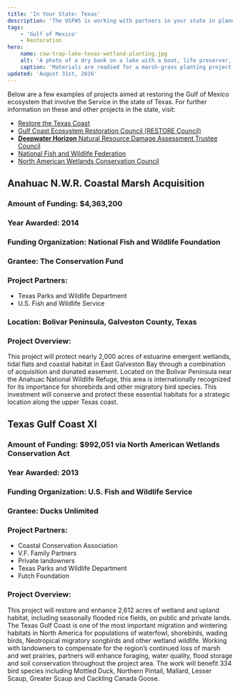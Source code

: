 ```yaml
---
title: 'In Your State: Texas'
description: 'The USFWS is working with partners in your state in planning and implementing projects designed for a comprehensive restoration of the Gulf of Mexico and its watershed.'
tags:
    - 'Gulf of Mexico'
    - Restoration
hero:
    name: cow-trap-lake-texas-wetland-planting.jpg
    alt: 'A photo of a dry bank on a lake with a boat, life preserver, and several marsh grass plugs ready for planting.'
    caption: 'Materials are readied for a marsh-grass planting project at Cow Trap Lake, Texas. Photo: D. Scott Williams, USFWS.'
updated: 'August 31st, 2016'
---
```


Below are a few examples of projects aimed at restoring the Gulf of Mexico ecosystem that involve the Service in the state of Texas. For further information on these and other projects in the state, visit:

 - [Restore the Texas Coast](http://www.restorethetexascoast.org)
 - [Gulf Coast Ecosystem Restoration Council (RESTORE Council)](https://www.restorethegulf.gov/story_map/)
 - [**Deepwater Horizon** Natural Resource Damage Assessment Trustee Council](http://www.restoration.noaa.gov/dwh/storymap/)
 - [National Fish and Wildlife Federation](http://www.nfwf.org/gulf/pages/gulf-projects.aspx)
 - [North American Wetlands Conservation Council](http://www.fws.gov/birds/grants/north-american-wetland-conservation-act/north-american-wetland-conservation-council.php)

## Anahuac N.W.R. Coastal Marsh Acquisition

### Amount of Funding: $4,363,200
### Year Awarded: 2014
### Funding Organization: National Fish and Wildlife Foundation
### Grantee: The Conservation Fund
### Project Partners:

 - Texas Parks and Wildlife Department
 - U.S. Fish and Wildlife Service

### Location: Bolivar Peninsula, Galveston County, Texas
### Project Overview:

This project will protect nearly 2,000 acres of estuarine emergent wetlands, tidal flats and coastal habitat in East Galveston Bay through a combination of acquisition and donated easement. Located on the Bolivar Peninsula near the Anahuac National Wildlife Refuge, this area is internationally recognized for its importance for shorebirds and other migratory bird species. This investment will conserve and protect these essential habitats for a strategic location along the upper Texas coast.

## Texas Gulf Coast XI

### Amount of Funding: $992,051 via North American Wetlands Conservation Act
### Year Awarded: 2013
### Funding Organization: U.S. Fish and Wildlife Service
### Grantee: Ducks Unlimited
### Project Partners:

 - Coastal Conservation Association
 - V.F. Family Partners
 - Private landowners
 - Texas Parks and Wildlife Department
 - Futch Foundation

### Project Overview:

This project will restore and enhance 2,612 acres of wetland and upland habitat, including seasonally flooded rice fields, on public and private lands. The Texas Gulf Coast is one of the most important migration and wintering habitats in North America for populations of waterfowl, shorebirds, wading birds, Neotropical migratory songbirds and other wetland wildlife. Working with landowners to compensate for the region’s continued loss of marsh and wet prairies, partners will enhance foraging, water quality, flood storage and soil conservation throughout the project area. The work will benefit 334 bird species including Mottled Duck, Northern Pintail, Mallard, Lesser Scaup, Greater Scaup and Cackling Canada Goose.
